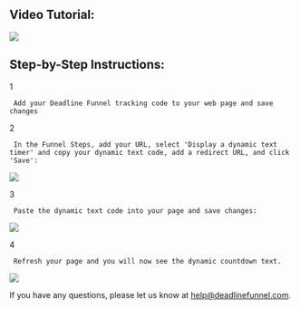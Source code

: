 ##

## Video Tutorial:

![](https://fast.wistia.com/embed/medias/0yp8b4alp1/swatch)

## Step-by-Step Instructions:

1

     Add your Deadline Funnel tracking code to your web page and save changes 

2

     In the Funnel Steps, add your URL, select 'Display a dynamic text timer' and copy your dynamic text code, add a redirect URL, and click 'Save': 

![](https://d33v4339jhl8k0.cloudfront.net/docs/assets/53974d6ce4b0c76107b109d1/images/5c78698c2c7d3a0cb9321820/file-ysFpOn9j9c.png)

3

     Paste the dynamic text code into your page and save changes: 

![](https://d33v4339jhl8k0.cloudfront.net/docs/assets/53974d6ce4b0c76107b109d1/images/5a99975104286374f7088083/file-KQ22aqkT2x.png)

4

     Refresh your page and you will now see the dynamic countdown text. 

![](https://d33v4339jhl8k0.cloudfront.net/docs/assets/53974d6ce4b0c76107b109d1/images/5a99979d2c7d3a754951489b/file-HdulBD1zvI.png)

If you have any questions, please let us know at
[help@deadlinefunnel.com](mailto:mailto:help@deadlinefunnel.com).

